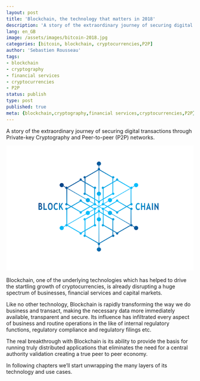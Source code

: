 ```yaml
---
layout: post
title: 'Blockchain, the technology that matters in 2018'
description: 'A story of the extraordinary journey of securing digital transactions through Private-key Cryptography and Peer-to-peer (P2P) networks'
lang: en_GB
image: /assets/images/bitcoin-2018.jpg
categories: [bitcoin, blockchain, cryptocurrencies,P2P]
author: 'Sebastien Rousseau'
tags:
- blockchain
- cryptography
- financial services
- cryptocurrencies
- P2P
status: publish
type: post
published: true
meta: {blockchain,cryptography,financial services,cryptocurrencies,P2P}
---
```

A story of the extraordinary journey of securing digital transactions through Private-key Cryptography and Peer-to-peer (P2P) networks.<!--more-->

<img src="/assets/images/blockchain.png" alt="Blockchain Banner" />  

Blockchain, one of the underlying technologies which has helped to drive the startling growth of cryptocurrencies, is already disrupting a huge spectrum of businesses, financial services and capital markets.

Like no other technology, Blockchain is rapidly transforming the way we do business and transact, making the necessary data more immediately available, transparent and secure. Its influence has infiltrated every aspect of business and routine operations in the like of internal regulatory functions, regulatory compliance  and regulatory filings etc.

The real breakthrough with Blockchain is its ability to provide the basis for running truly distributed applications that eliminates the need for a central authority validation creating a true peer to peer economy.

In following chapters we’ll start unwrapping the many layers of its technology and use cases.
